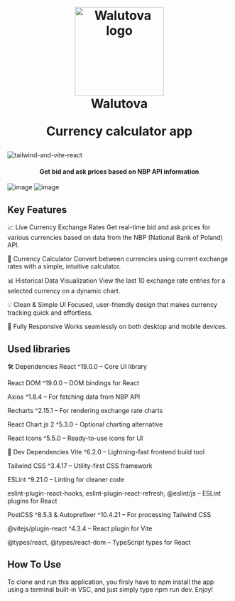 <h1 align="center">
  <br>
  <a href="https://github.com/kamil/eatcheap"><img src="assets/logo-walutova.png" alt="Walutova logo" width="200"></a>
  <br>    
  Walutova
  <br>
  
  **Currency calculator app**
</h1>

![tailwind-and-vite-react](https://github.com/user-attachments/assets/b6d1a084-586a-409e-9554-39c77b7138de)


<h4 align="center">Get bid and ask prices based on NBP API information</h4>

![image](https://github.com/user-attachments/assets/fdfbe610-9402-4579-9269-a1b4c9c154a0)
![image](https://github.com/user-attachments/assets/785b6228-2be5-45a1-b9a3-7b9aa2e4463e)

  
## Key Features

📈 Live Currency Exchange Rates
Get real-time bid and ask prices for various currencies based on data from the NBP (National Bank of Poland) API.

🧮 Currency Calculator
Convert between currencies using current exchange rates with a simple, intuitive calculator.

📊 Historical Data Visualization
View the last 10 exchange rate entries for a selected currency on a dynamic chart.

💡 Clean & Simple UI
Focused, user-friendly design that makes currency tracking quick and effortless.

📱 Fully Responsive
Works seamlessly on both desktop and mobile devices.

## Used libraries

🛠️ Dependencies
React ^19.0.0 – Core UI library

React DOM ^19.0.0 – DOM bindings for React

Axios ^1.8.4 – For fetching data from NBP API

Recharts ^2.15.1 – For rendering exchange rate charts

React Chart.js 2 ^5.3.0 – Optional charting alternative

React Icons ^5.5.0 – Ready-to-use icons for UI

🧰 Dev Dependencies
Vite ^6.2.0 – Lightning-fast frontend build tool

Tailwind CSS ^3.4.17 – Utility-first CSS framework

ESLint ^9.21.0 – Linting for cleaner code

eslint-plugin-react-hooks, eslint-plugin-react-refresh, @eslint/js – ESLint plugins for React

PostCSS ^8.5.3 & Autoprefixer ^10.4.21 – For processing Tailwind CSS

@vitejs/plugin-react ^4.3.4 – React plugin for Vite

@types/react, @types/react-dom – TypeScript types for React

## How To Use

To clone and run this application, you firsly have to npm install the app using a terminal built-in VSC, and just simply type npm run dev.
Enjoy!
